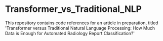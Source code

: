 # Transformer_vs_Traditional_NLP
This repository contains code references for an article in preparation, titled 'Transformer versus Traditional Natural Language Processing: How Much Data is Enough for Automated Radiology Report Classification?'
